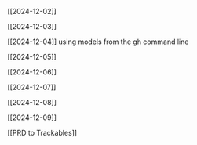 [[2024-12-02]]

[[2024-12-03]]

[[2024-12-04]] using models from the gh command line

[[2024-12-05]]

[[2024-12-06]]

[[2024-12-07]]

[[2024-12-08]]

[[2024-12-09]]

[[PRD to Trackables]]

